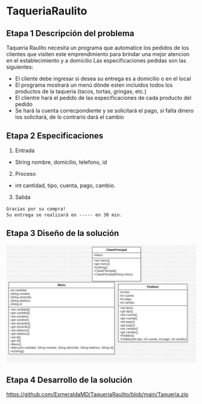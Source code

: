 # TaqueriaRaulito

## Etapa 1 Descripción del problema 
Taqueria Raulito necesita un programa que automatice los pedidos de los clientes que visiten este emprendimiento para brindar una mejor atencion en el establecimiento y a domicilio 
Las especificaciones pedidas son las siguientes:
-  El cliente debe ingresar si desea su entrega es a domicilio o en el local 
-  El programa mostrará un menú dónde esten incluidos todos los productos de la taqueria (tacos, tortas, gringas, etc.)
-  El clientre hará el pedido de las especificaciones de cada producto del pedido 
-  Se hará la cuenta correcpondiente y se solicitará el pago, si falta dinero los solicitará, de lo contrario dará el cambio 

## Etapa 2 Especificaciones 
1. Entrada 
-  String nombre, domicilio, telefono, id 
2. Proceso
-  int cantidad, tipo, cuenta, pago, cambio.
3. Salida 
~~~
Gracias por su compra!
Su entrega se realizará en ----- en 30 min.
~~~

## Etapa 3 Diseño de la solución 

![](https://github.com/EsmeraldaMD/TaqueriaRaulito/blob/main/TaqueriaRaulito.jpg)

## Etapa 4 Desarrollo de la solución 

https://github.com/EsmeraldaMD/TaqueriaRaulito/blob/main/Taqueria.zip
